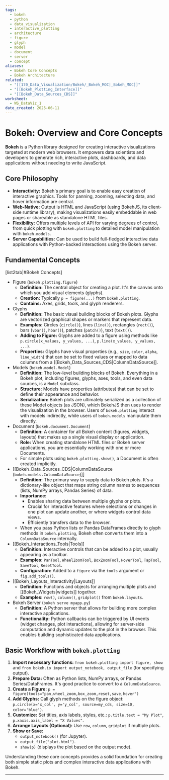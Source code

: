 ```yaml
---
tags:
  - bokeh
  - python
  - data_visualization
  - interactive_plotting
  - architecture
  - figure
  - glyph
  - model
  - document
  - server
  - concept
aliases:
  - Bokeh Core Concepts
  - Bokeh Architecture
related:
  - "[[170_Data_Visualization/Bokeh/_Bokeh_MOC|_Bokeh_MOC]]"
  - "[[Bokeh_Plotting_Interface]]"
  - "[[Bokeh_Data_Sources_CDS]]"
worksheet:
  - WS_DataViz_1
date_created: 2025-06-11
---
```

# Bokeh: Overview and Core Concepts

**Bokeh** is a Python library designed for creating interactive visualizations targeted at modern web browsers. It empowers data scientists and developers to generate rich, interactive plots, dashboards, and data applications without needing to write JavaScript.

## Core Philosophy
-   **Interactivity:** Bokeh's primary goal is to enable easy creation of interactive graphics. Tools for panning, zooming, selecting data, and hover information are central.
-   **Web-Native:** Output is HTML and JavaScript (using BokehJS, its client-side runtime library), making visualizations easily embeddable in web pages or shareable as standalone HTML files.
-   **Flexibility:** Offers multiple levels of API for varying degrees of control, from quick plotting with `bokeh.plotting` to detailed model manipulation with `bokeh.models`.
-   **Server Capabilities:** Can be used to build full-fledged interactive data applications with Python-backed interactions using the Bokeh server.

## Fundamental Concepts

[list2tab|#Bokeh Concepts]
- Figure (`bokeh.plotting.figure`)
    -   **Definition:** The central object for creating a plot. It's the canvas onto which you add visual elements (glyphs).
    -   **Creation:** Typically `p = figure(...)` from `bokeh.plotting`.
    -   **Contains:** Axes, grids, tools, and glyph renderers.
- Glyphs
    -   **Definition:** The basic visual building blocks of Bokeh plots. Glyphs are vectorized graphical shapes or markers that represent data.
    -   **Examples:** Circles (`circle()`), lines (`line()`), rectangles (`rect()`), bars (`vbar()`, `hbar()`), patches (`patch()`), text (`text()`).
    -   **Adding to Figure:** Glyphs are added to a figure using methods like `p.circle(x_values, y_values, ...)`, `p.line(x_values, y_values, ...)`.
    -   **Properties:** Glyphs have visual properties (e.g., `size`, `color`, `alpha`, `line_width`) that can be set to fixed values or mapped to data columns from a [[Bokeh_Data_Sources_CDS|ColumnDataSource]].
- Models (`bokeh.model.Model`)
    -   **Definition:** The low-level building blocks of Bokeh. Everything in a Bokeh plot, including figures, glyphs, axes, tools, and even data sources, is a `Model` subclass.
    -   **Structure:** Models have properties (attributes) that can be set to define their appearance and behavior.
    -   **Serialization:** Bokeh plots are ultimately serialized as a collection of these Model objects (as JSON), which BokehJS then uses to render the visualization in the browser. Users of `bokeh.plotting` interact with models indirectly, while users of `bokeh.models` manipulate them directly.
- Document (`bokeh.document.Document`)
    -   **Definition:** A container for all Bokeh content (figures, widgets, layouts) that makes up a single visual display or application.
    -   **Role:** When creating standalone HTML files or Bokeh server applications, you are essentially working with one or more Documents.
    -   For simple plots using `bokeh.plotting.show()`, a Document is often created implicitly.
- [[Bokeh_Data_Sources_CDS|ColumnDataSource (`bokeh.models.ColumnDataSource`)]]
    -   **Definition:** The primary way to supply data to Bokeh plots. It's a dictionary-like object that maps string column names to sequences (lists, NumPy arrays, Pandas Series) of data.
    -   **Importance:**
        -   Enables sharing data between multiple glyphs or plots.
        -   Crucial for interactive features where selections or changes in one plot can update another, or where widgets control data views.
        -   Efficiently transfers data to the browser.
    -   When you pass Python lists or Pandas DataFrames directly to glyph methods in `bokeh.plotting`, Bokeh often converts them into a `ColumnDataSource` internally.
- [[Bokeh_Interactions_Tools|Tools]]
    -   **Definition:** Interactive controls that can be added to a plot, usually appearing as a toolbar.
    -   **Examples:** `PanTool`, `WheelZoomTool`, `BoxZoomTool`, `HoverTool`, `TapTool`, `SaveTool`, `ResetTool`.
    -   **Configuration:** Added to a `figure` via the `tools` argument or `fig.add_tools()`.
- [[Bokeh_Layouts_Interactivity|Layouts]]
    -   **Definition:** Functions and objects for arranging multiple plots and [[Bokeh_Widgets|widgets]] together.
    -   **Examples:** `row()`, `column()`, `gridplot()` from `bokeh.layouts`.
- Bokeh Server (`bokeh serve myapp.py`)
    -   **Definition:** A Python server that allows for building more complex interactive applications.
    -   **Functionality:** Python callbacks can be triggered by UI events (widget changes, plot interactions), allowing for server-side computation and dynamic updates to the plot in the browser. This enables building sophisticated data applications.

## Basic Workflow with `bokeh.plotting`
1.  **Import necessary functions:** `from bokeh.plotting import figure, show` and `from bokeh.io import output_notebook, output_file` (for specifying output).
2.  **Prepare Data:** Often as Python lists, NumPy arrays, or Pandas Series/DataFrames. It's good practice to convert to a `ColumnDataSource`.
3.  **Create a Figure:** `p = figure(tools="pan,wheel_zoom,box_zoom,reset,save,hover")`
4.  **Add Glyphs:** Call glyph methods on the figure object: `p.circle(x='x_col', y='y_col', source=my_cds, size=10, color='blue')`.
5.  **Customize:** Set titles, axis labels, styles, etc.: `p.title.text = "My Plot"`, `p.xaxis.axis_label = "X Values"`.
6.  **Arrange Layouts (Optional):** Use `row`, `column`, `gridplot` if multiple plots.
7.  **Show or Save:**
    -   `output_notebook()` (for Jupyter).
    -   `output_file("plot.html")`.
    -   `show(p)` (displays the plot based on the output mode).

Understanding these core concepts provides a solid foundation for creating both simple static plots and complex interactive data applications with Bokeh.

---